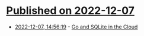 # [Published on 2022-12-07](index.md)

* [2022-12-07, 14:56:19](https://news.ycombinator.com/item?id=33894995) - [Go and SQLite in the Cloud](https://www.golang.dk/articles/go-and-sqlite-in-the-cloud)
